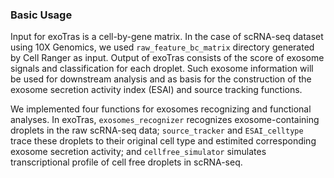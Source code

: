 ### Basic Usage
Input for exoTras is a cell-by-gene matrix. In the case of scRNA-seq dataset using 10X Genomics, we used `raw_feature_bc_matrix` directory generated by Cell Ranger as input. Output of exoTras consists of the score of exosome signals and classification for each droplet. Such exosome information will be used for downstream analysis and as basis for the construction of the exosome secretion activity index (ESAI) and source tracking functions.

We implemented four functions for exosomes recognizing and functional analyses. In exoTras, `exosomes_recognizer` recognizes exosome-containing droplets in the raw scRNA-seq data; `source_tracker` and `ESAI_celltype` trace these droplets to their original cell type and estimited corresponding exosome secretion activity; and `cellfree_simulator` simulates transcriptional profile of cell free droplets in scRNA-seq.